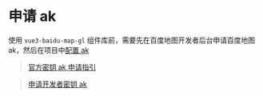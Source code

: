 # 申请 ak

使用 `vue3-baidu-map-gl` 组件库前，需要先在百度地图开发者后台申请百度地图 ak，然后在项目中[配置 ak](./config)

> [官方密钥 ak 申请指引](https://lbs.baidu.com/index.php?title=jspopularGL/guide/getkey)

> [申请开发者密钥 ak](https://lbsyun.baidu.com/apiconsole/key?application=key)
